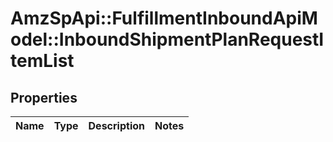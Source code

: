# AmzSpApi::FulfillmentInboundApiModel::InboundShipmentPlanRequestItemList

## Properties
Name | Type | Description | Notes
------------ | ------------- | ------------- | -------------


